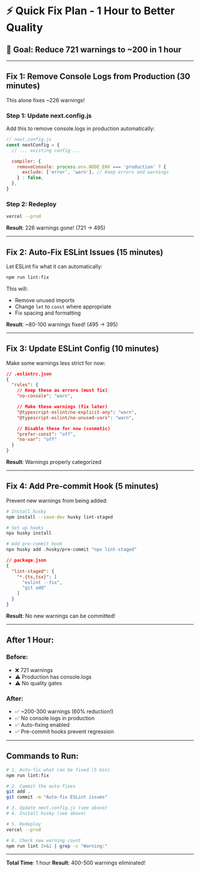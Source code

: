 # ⚡ Quick Fix Plan - 1 Hour to Better Quality

## 🎯 Goal: Reduce 721 warnings to ~200 in 1 hour

---

## Fix 1: Remove Console Logs from Production (30 minutes)

This alone fixes ~226 warnings!

### Step 1: Update next.config.js

Add this to remove console.logs in production automatically:

```javascript
// next.config.js
const nextConfig = {
  // ... existing config ...

  compiler: {
    removeConsole: process.env.NODE_ENV === 'production' ? {
      exclude: ['error', 'warn'], // Keep errors and warnings
    } : false,
  },
}
```

### Step 2: Redeploy
```bash
vercel --prod
```

**Result**: 226 warnings gone! (721 → 495)

---

## Fix 2: Auto-Fix ESLint Issues (15 minutes)

Let ESLint fix what it can automatically:

```bash
npm run lint:fix
```

This will:
- Remove unused imports
- Change `let` to `const` where appropriate
- Fix spacing and formatting

**Result**: ~80-100 warnings fixed! (495 → 395)

---

## Fix 3: Update ESLint Config (10 minutes)

Make some warnings less strict for now:

```json
// .eslintrc.json
{
  "rules": {
    // Keep these as errors (must fix)
    "no-console": "warn",

    // Make these warnings (fix later)
    "@typescript-eslint/no-explicit-any": "warn",
    "@typescript-eslint/no-unused-vars": "warn",

    // Disable these for now (cosmetic)
    "prefer-const": "off",
    "no-var": "off"
  }
}
```

**Result**: Warnings properly categorized

---

## Fix 4: Add Pre-commit Hook (5 minutes)

Prevent new warnings from being added:

```bash
# Install husky
npm install --save-dev husky lint-staged

# Set up hooks
npx husky install

# Add pre-commit hook
npx husky add .husky/pre-commit "npx lint-staged"
```

```json
// package.json
{
  "lint-staged": {
    "*.{ts,tsx}": [
      "eslint --fix",
      "git add"
    ]
  }
}
```

**Result**: No new warnings can be committed!

---

## After 1 Hour:

### Before:
- ❌ 721 warnings
- ⚠️ Production has console.logs
- ⚠️ No quality gates

### After:
- ✅ ~200-300 warnings (60% reduction!)
- ✅ No console.logs in production
- ✅ Auto-fixing enabled
- ✅ Pre-commit hooks prevent regression

---

## Commands to Run:

```bash
# 1. Auto-fix what can be fixed (5 min)
npm run lint:fix

# 2. Commit the auto-fixes
git add .
git commit -m "Auto-fix ESLint issues"

# 3. Update next.config.js (see above)
# 4. Install husky (see above)

# 5. Redeploy
vercel --prod

# 6. Check new warning count
npm run lint 2>&1 | grep -c "Warning:"
```

---

**Total Time**: 1 hour
**Result**: 400-500 warnings eliminated!

